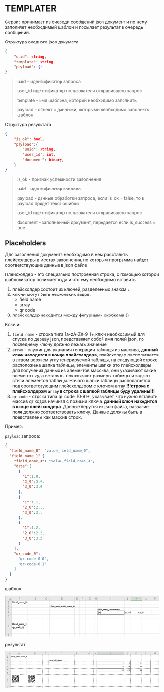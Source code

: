 # TEMPLATER

Сервис принимает из очереди сообщений json документ и по нему заполняет необходимый шаблон и посылает результат в очередь сообщений.

Структура входного json докумета
```json
{
    "uuid": string,
    "template": string,
    "payload": {}
}
```
> uuid - идентификатор запроса
>
> user_id идентификатор пользователя отправившего запрос
> 
> template - имя шаблона, который необходимо заполнить
>
> payload - объект с данными, которыми необходимо заполнить шаблон

Структура результата
```json
{
    "is_ok": bool,
    "payload":{
        "uuid": string,
        "user_id": int,
        "document": binary,
    }
}
```

> is_ok - признак успешности заполнения
>
> uuid - идентификатор запроса
>
> payload - данные обработки запроса, если is_ok = false, то в payload придет текст ошибки
>
> user_id идентификатор пользователя отправившего запрос
> 
> document - заполненный документ, передается если is_success = true

## Placeholders

Для заполнения документа необходимо в нем расставить плейсхолдеры в местах заполнения, по которым программа найдет соответствующие данные в json файле

Плейсхолдер - это специально построенная строка, с помощью которой шаблонизатор понимает куда и что ему необходимо вставить

1. плейсхолдер состоит из ключей, разделенных знаком `:`
2. ключи могут быть нескольких видов:
   * field name
   * array 
   * qr code 
3. плейсхолдер находится между фигурными скобками {}

Ключи:

1. `field name` - строка типа [a-zA-Z0-9_]+,ключ необходимый для спуска по дереву json, представляет собой имя полей json, по последнему ключу должно лежать значение
2. `array` - служит для указания генерации таблицы из массива, **данный ключ находится в конце плейсхолдера**, плейсхолдер располагается в левом верхнем углу генерируемой таблицы, на следующей строке расположена шапка таблицы, элементы шапки это плейсхолдеры для получения данных из элементов массива, они указывают какие элементы куда всталять, показывают размеры таблицы и задают стили элементов таблицы. Начало шапки таблицы располагается под соответсвующим плейсхолдером с ключом array
**!!!строка с плейсхолдером `array` и строка с шапкой таблицы буду удалены!!!**
3. `qr code` - строка типа qr_code_[0-9]+, указывает, что нужно вставить массив qr кодов начиная с позиции ключа,  **данный ключ находится в конце плейсхолдера**. Данные берутся из json файла, название поля должно соответствовать ключу. Данные должны быть в представлены как массив строк.

Пример:

`payload` запроса:
```json
{
  "field_name_0": "value_field_name_0",
  "field_name_1":{
    "field_name_3": "value_field_name_3",
    "data":[
      {
        "1":1.0,
        "2_0":2.0,
        "3_0":3.0
      },
      {
        "1":1.1,
        "2_0":2.1,
        "3_0":3.1
      },
      {
        "1":1.2,
        "2_0":2.2,
        "3_0":3.2
      }
    ],
    "qr_code_0":[
      "qr-code-0-0",
      "qr-code-0-1"
    ]
  }
}
```

шаблон

![шаблон](images/template.png)

результат

![результат](images/result.png)